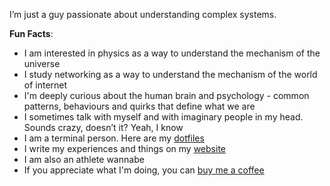 <!-- ### Hey -->
I’m just a guy passionate about understanding complex systems.

**Fun Facts**:

- I am interested in physics as a way to understand the mechanism of the universe
- I study networking as a way to understand the mechanism of the world of internet
- I'm deeply curious about the human brain and psychology - common patterns, behaviours and quirks that define what we are
- I sometimes talk with myself and with imaginary people in my head. Sounds crazy, doesn’t it? Yeah, I know
- I am a terminal person. Here are my [dotfiles](https://github.com/kavindujayarathne/dotfiles)
- I write my experiences and things on my [website](https://kavindujayarathne.com/blogs)
- I am also an athlete wannabe
- If you appreciate what I'm doing, you can [buy me a coffee](https://buymeacoffee.com/kavindujayarathne)
